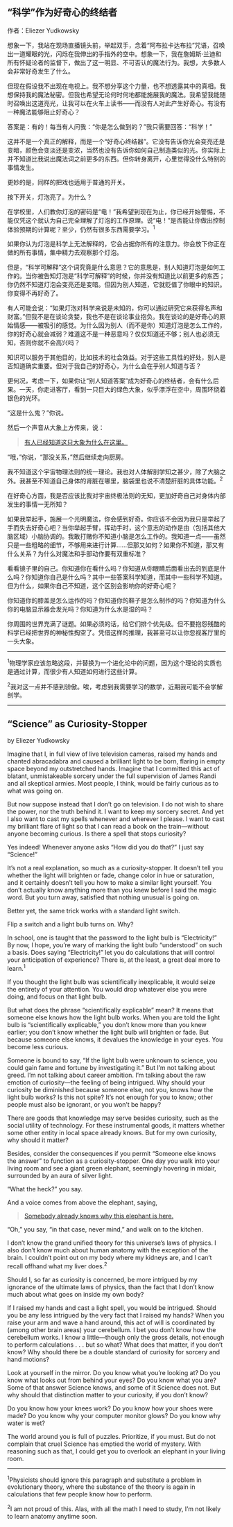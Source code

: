 ## “科学”作为好奇心的终结者

作者：Eliezer Yudkowsky

想象一下，我站在现场直播镜头前，举起双手，念着“阿布拉卡达布拉”咒语，召唤出一道耀眼的光，闪烁在我伸出的手指外的空中。想象一下，我在詹姆斯·兰迪和所有怀疑论者的监督下，做出了这一明显、不可否认的魔法行为。我想，大多数人会非常好奇发生了什么。

但现在假设我不出现在电视上。我不想分享这个力量，也不想透露其中的真相。我想保持我的魔法秘密。但我也希望无论何时何地都能施展我的魔法。我希望我能随时召唤出这道亮光，让我可以在火车上读书——而没有人对此产生好奇心。有没有一种魔法能够阻止好奇心？

答案是：有的！每当有人问我：“你是怎么做到的？”我只需要回答：“科学！”

这并不是一个真正的解释，而是一个“好奇心终结器”。它没有告诉你光会变亮还是变暗，颜色会变淡还是变浓，当然也没有告诉你如何自己制造类似的光。你实际上并不知道比我说出魔法词之前更多的东西。但你转身离开，心里觉得没什么特别的事情发生。

更妙的是，同样的把戏也适用于普通的开关。

按下开关，灯泡亮了。为什么？

在学校里，人们教你灯泡的密码是“电！”我希望到现在为止，你已经开始警惕，不能仅凭这个就认为自己完全理解了灯泡的工作原理。说“电！”是否能让你做出控制体验预期的计算呢？至少，仍然有很多东西需要学习。<sup>1</sup>

如果你认为灯泡是科学上无法解释的，它会占据你所有的注意力。你会放下你正在做的所有事情，集中精力去观察那个灯泡。

但是，“科学可解释”这个词究竟是什么意思？它的意思是，别人知道灯泡是如何工作的。当你被告知灯泡是“科学可解释”的时候，你并没有知道比以前更多的东西；你仍然不知道灯泡会变亮还是变暗。但因为别人知道，它就贬值了你眼中的知识。你变得不再好奇了。

有人可能会说：“如果灯泡对科学来说是未知的，你可以通过研究它来获得名声和财富。”但我不是在谈论贪婪，我也不是在谈论事业抱负。我在谈论的是好奇心的原始情感——被吸引的感觉。为什么因为别人（而不是你）知道灯泡是怎么工作的，你的好奇心就会减弱？难道这不是一种恶意吗？仅仅知道还不够；别人也必须无知，否则你就不会高兴吗？

知识可以服务于其他目的，比如技术的社会效益。对于这些工具性的好处，别人是否知道确实重要。但对于我自己的好奇心，为什么会在乎别人知道与否？

更何况，考虑一下，如果你让“别人知道答案”成为好奇心的终结者，会有什么后果。一天，你走进客厅，看到一只巨大的绿色大象，似乎漂浮在空中，周围环绕着银色的光环。

“这是什么鬼？”你说。

然后一个声音从大象上方传来，说：

> [有人已经知道这只大象为什么在这里。](http://godescalc.wordpress.com/2012/06/24/overlooked-elephant/)

“哦，”你说，“那没关系，”然后继续走向厨房。

我不知道这个宇宙物理法则的统一理论。我也对人体解剖学知之甚少，除了大脑之外。我甚至不知道自己身体的肾脏在哪里，脑袋里也说不清楚肝脏的具体功能。<sup>2</sup>

在好奇心方面，我是否应该比我对宇宙终极法则的无知，更加好奇自己对身体内部发生的事情一无所知？

如果我举起手，施展一个光明魔法，你会感到好奇。你应该不会因为我只是举起了手而失去好奇心吧？当你举起手臂，挥动手时，这个意志的动作是由（包括其他大脑区域）小脑协调的。我敢打赌你不知道小脑是怎么工作的。我知道一点——虽然只是一些粗略的细节，不够用来进行计算……但那又如何？如果你不知道，那又有什么关系？为什么对魔法和手部动作要有双重标准？

看看镜子里的自己。你知道你在看什么吗？你知道从你眼睛后面看出去的到底是什么吗？你知道你自己是什么吗？其中一些答案科学知道，而其中一些科学不知道。但为什么，如果你自己不知道，这个区别会影响你的好奇心呢？

你知道你的膝盖是怎么运作的吗？你知道你的鞋子是怎么制作的吗？你知道为什么你的电脑显示器会发光吗？你知道为什么水是湿的吗？

你周围的世界充满了谜题。如果必须的话，给它们排个优先级。但不要抱怨残酷的科学已经把世界的神秘性掏空了。凭借这样的推理，我甚至可以让你忽视客厅里的一头大象。

---

<sup>1</sup>物理学家应该忽略这段，并替换为一个进化论中的问题，因为这个理论的实质也是通过计算，而很少有人知道如何进行这些计算。

<sup>2</sup>我对这一点并不感到骄傲。唉，考虑到我需要学习的数学，近期我可能不会学解剖学。

---

## “Science” as Curiosity-Stopper

by Eliezer Yudkowsky

Imagine that I, in full view of live television cameras, raised my hands and chanted abracadabra and caused a brilliant light to be born, flaring in empty space beyond my outstretched hands. Imagine that I committed this act of blatant, unmistakeable sorcery under the full supervision of James Randi and all skeptical armies. Most people, I think, would be fairly curious as to what was going on.

But now suppose instead that I don’t go on television. I do not wish to share the power, nor the truth behind it. I want to keep my sorcery secret. And yet I also want to cast my spells whenever and wherever I please. I want to cast my brilliant flare of light so that I can read a book on the train—without anyone becoming curious. Is there a spell that stops curiosity?

Yes indeed! Whenever anyone asks “How did you do that?” I just say “Science!”

It’s not a real explanation, so much as a curiosity-stopper. It doesn’t tell you whether the light will brighten or fade, change color in hue or saturation, and it certainly doesn’t tell you how to make a similar light yourself. You don’t actually know anything more than you knew before I said the magic word. But you turn away, satisfied that nothing unusual is going on.

Better yet, the same trick works with a standard light switch.

Flip a switch and a light bulb turns on. Why?

In school, one is taught that the password to the light bulb is “Electricity!” By now, I hope, you’re wary of marking the light bulb “understood” on such a basis. Does saying “Electricity!” let you do calculations that will control your anticipation of experience? There is, at the least, a great deal more to learn.<sup>1</sup>

If you thought the light bulb was scientifically inexplicable, it would seize the entirety of your attention. You would drop whatever else you were doing, and focus on that light bulb.

But what does the phrase “scientifically explicable” mean? It means that someone else knows how the light bulb works. When you are told the light bulb is “scientifically explicable,” you don’t know more than you knew earlier; you don’t know whether the light bulb will brighten or fade. But because someone else knows, it devalues the knowledge in your eyes. You become less curious.

Someone is bound to say, “If the light bulb were unknown to science, you could gain fame and fortune by investigating it.” But I’m not talking about greed. I’m not talking about career ambition. I’m talking about the raw emotion of curiosity—the feeling of being intrigued. Why should your curiosity be diminished because someone else, not you, knows how the light bulb works? Is this not spite? It’s not enough for you to know; other people must also be ignorant, or you won’t be happy?

There are goods that knowledge may serve besides curiosity, such as the social utility of technology. For these instrumental goods, it matters whether some other entity in local space already knows. But for my own curiosity, why should it matter?

Besides, consider the consequences if you permit “Someone else knows the answer” to function as a curiosity-stopper. One day you walk into your living room and see a giant green elephant, seemingly hovering in midair, surrounded by an aura of silver light.

“What the heck?” you say.

And a voice comes from above the elephant, saying,

> [Somebody already knows why this elephant is here.](http://godescalc.wordpress.com/2012/06/24/overlooked-elephant/)

“Oh,” you say, “in that case, never mind,” and walk on to the kitchen.

I don’t know the grand unified theory for this universe’s laws of physics. I also don’t know much about human anatomy with the exception of the brain. I couldn’t point out on my body where my kidneys are, and I can’t recall offhand what my liver does.<sup>2</sup>

Should I, so far as curiosity is concerned, be more intrigued by my ignorance of the ultimate laws of physics, than the fact that I don’t know much about what goes on inside my own body?

If I raised my hands and cast a light spell, you would be intrigued. Should you be any less intrigued by the very fact that I raised my hands? When you raise your arm and wave a hand around, this act of will is coordinated by (among other brain areas) your cerebellum. I bet you don’t know how the cerebellum works. I know a little—though only the gross details, not enough to perform calculations . . . but so what? What does that matter, if you don’t know? Why should there be a double standard of curiosity for sorcery and hand motions?

Look at yourself in the mirror. Do you know what you’re looking at? Do you know what looks out from behind your eyes? Do you know what you are? Some of that answer Science knows, and some of it Science does not. But why should that distinction matter to your curiosity, if you don’t know?

Do you know how your knees work? Do you know how your shoes were made? Do you know why your computer monitor glows? Do you know why water is wet?

The world around you is full of puzzles. Prioritize, if you must. But do not complain that cruel Science has emptied the world of mystery. With reasoning such as that, I could get you to overlook an elephant in your living room.

---

<sup>1</sup>Physicists should ignore this paragraph and substitute a problem in evolutionary theory, where the substance of the theory is again in calculations that few people know how to perform.

<sup>2</sup>I am not proud of this. Alas, with all the math I need to study, I’m not likely to learn anatomy anytime soon.